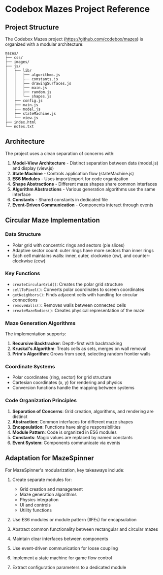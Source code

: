 # Codebox Mazes Project Reference

## Project Structure
The Codebox Mazes project (https://github.com/codebox/mazes) is organized with a modular architecture:

```
mazes/
├── css/
├── images/
├── js/
│   ├── lib/
│   │   ├── algorithms.js
│   │   ├── constants.js
│   │   ├── drawingSurfaces.js
│   │   ├── main.js
│   │   ├── random.js
│   │   └── shapes.js
│   ├── config.js
│   ├── main.js
│   ├── model.js
│   ├── stateMachine.js
│   └── view.js
├── index.html
└── notes.txt
```

## Architecture
The project uses a clean separation of concerns with:

1. **Model-View Architecture** - Distinct separation between data (model.js) and display (view.js)
2. **State Machine** - Controls application flow (stateMachine.js)
3. **ES6 Modules** - Uses import/export for code organization
4. **Shape Abstractions** - Different maze shapes share common interfaces
5. **Algorithm Abstractions** - Various generation algorithms use the same interface
6. **Constants** - Shared constants in dedicated file
7. **Event-Driven Communication** - Components interact through events

## Circular Maze Implementation

### Data Structure
- Polar grid with concentric rings and sectors (pie slices)
- Adaptive sector count: outer rings have more sectors than inner rings
- Each cell maintains walls: inner, outer, clockwise (cw), and counter-clockwise (ccw)

### Key Functions
- `createCircularGrid()`: Creates the polar grid structure
- `cellToPixel()`: Converts polar coordinates to screen coordinates
- `getNeighbors()`: Finds adjacent cells with handling for circular connections
- `removeWalls()`: Removes walls between connected cells
- `createMazeBodies()`: Creates physical representation of the maze

### Maze Generation Algorithms
The implementation supports:
1. **Recursive Backtracker**: Depth-first with backtracking
2. **Kruskal's Algorithm**: Treats cells as sets, merges on wall removal
3. **Prim's Algorithm**: Grows from seed, selecting random frontier walls

### Coordinate Systems
- Polar coordinates (ring, sector) for grid structure
- Cartesian coordinates (x, y) for rendering and physics
- Conversion functions handle the mapping between systems

### Code Organization Principles
1. **Separation of Concerns**: Grid creation, algorithms, and rendering are distinct
2. **Abstraction**: Common interfaces for different maze shapes
3. **Encapsulation**: Functions have single responsibilities
4. **Module Pattern**: Code is organized in ES6 modules
5. **Constants**: Magic values are replaced by named constants
6. **Event System**: Components communicate via events

## Adaptation for MazeSpinner
For MazeSpinner's modularization, key takeaways include:

1. Create separate modules for:
   - Grid creation and management
   - Maze generation algorithms
   - Physics integration
   - UI and controls
   - Utility functions

2. Use ES6 modules or module pattern (IIFEs) for encapsulation

3. Abstract common functionality between rectangular and circular mazes

4. Maintain clear interfaces between components

5. Use event-driven communication for loose coupling

6. Implement a state machine for game flow control

7. Extract configuration parameters to a dedicated module